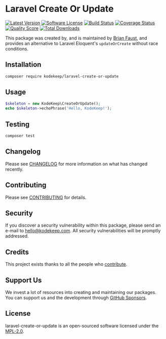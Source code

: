 # Laravel Create Or Update

[![Latest Version](https://badgen.net/packagist/v/kodekeep/laravel-create-or-update)](https://packagist.org/packages/kodekeep/laravel-create-or-update)
[![Software License](https://badgen.net/packagist/license/kodekeep/laravel-create-or-update)](https://packagist.org/packages/kodekeep/laravel-create-or-update)
[![Build Status](https://img.shields.io/github/workflow/status/kodekeep/laravel-create-or-update/run-tests?label=tests)](https://github.com/kodekeep/laravel-create-or-update/actions?query=workflow%3Arun-tests+branch%3Amaster)
[![Coverage Status](https://badgen.net/codeclimate/coverage/kodekeep/laravel-create-or-update)](https://codeclimate.com/github/kodekeep/laravel-create-or-update)
[![Quality Score](https://badgen.net/codeclimate/maintainability/kodekeep/laravel-create-or-update)](https://codeclimate.com/github/kodekeep/laravel-create-or-update)
[![Total Downloads](https://badgen.net/packagist/dt/kodekeep/laravel-create-or-update)](https://packagist.org/packages/kodekeep/laravel-create-or-update)

This package was created by, and is maintained by [Brian Faust](https://github.com/faustbrian), and provides an alternative to Laravel Eloquent's `updateOrCreate` without race conditions.

## Installation

```bash
composer require kodekeep/laravel-create-or-update
```

## Usage

```php
$skeleton = new KodeKeep\CreateOrUpdate();
echo $skeleton->echoPhrase('Hello, KodeKeep!');
```

## Testing

```bash
composer test
```

## Changelog

Please see [CHANGELOG](CHANGELOG.md) for more information on what has changed recently.

## Contributing

Please see [CONTRIBUTING](CONTRIBUTING.md) for details.

## Security

If you discover a security vulnerability within this package, please send an e-mail to hello@kodekeep.com. All security vulnerabilities will be promptly addressed.

## Credits

This project exists thanks to all the people who [contribute](../../contributors).

## Support Us

We invest a lot of resources into creating and maintaining our packages. You can support us and the development through [GitHub Sponsors](https://github.com/sponsors/faustbrian).

## License

laravel-create-or-update is an open-sourced software licensed under the [MPL-2.0](LICENSE.md).
